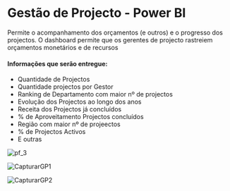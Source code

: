 # Gestão de Projecto - Power BI

Permite o acompanhamento dos orçamentos (e outros) e o progresso dos projectos. 
O dashboard permite que os gerentes de projecto rastreiem orçamentos monetários e de recursos

#### Informações que serão entregue:

- Quantidade de Projectos
- Quantidade projectos por Gestor
- Ranking de Departamento com maior nº de projectos
- Evolução dos Projectos ao longo dos anos
- Receita dos Projectos já concluídos
- % de Aproveitamento Projectos concluídos
- Região com maior nº de projeectos
- % de Projectos Activos
- E outras


![pf_3](https://user-images.githubusercontent.com/56509130/209583130-9f1a13c8-5a2c-477a-a9d4-0c34c0ea9566.png)

![CapturarGP1](https://user-images.githubusercontent.com/56509130/209583144-1663526a-c78f-4eb6-979c-3905dc1a9dff.png)

![CapturarGP2](https://user-images.githubusercontent.com/56509130/209583150-05d18f0c-04d1-491b-9a24-f9f7b3d54e59.png)
